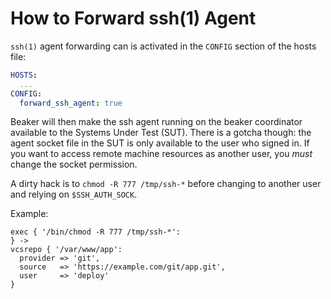 # How to Forward ssh(1) Agent

`ssh(1)` agent forwarding can is activated in the `CONFIG` section of the hosts
file:

~~~yaml
HOSTS:
  ...
CONFIG:
  forward_ssh_agent: true
~~~

Beaker will then make the ssh agent running on the beaker coordinator available to the Systems Under Test (SUT).  There is
a gotcha though: the agent socket file in the SUT is only available
to the user who signed in.  If you want to access remote machine resources as
another user, you *must* change the socket permission.

A dirty hack is to `chmod -R 777 /tmp/ssh-*` before changing to another user
and relying on `$SSH_AUTH_SOCK`.

Example:

~~~puppet
exec { '/bin/chmod -R 777 /tmp/ssh-*':
} ->
vcsrepo { '/var/www/app':
  provider => 'git',
  source   => 'https://example.com/git/app.git',
  user     => 'deploy'
}
~~~
